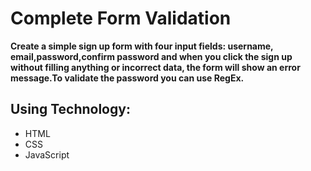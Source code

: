 # Complete Form Validation
      
      
**Create a simple sign up form with four input fields: username, email,password,confirm password and when you click the sign up without filling anything or incorrect data, the form will show an error message.To validate the password you can use RegEx.**


## Using Technology:

- HTML
- CSS
- JavaScript